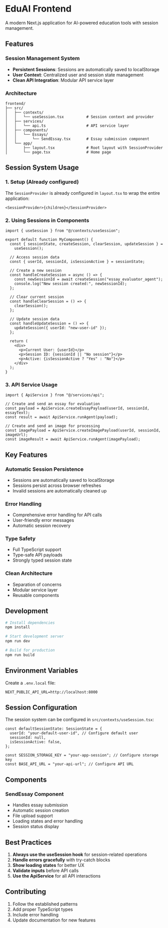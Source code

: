 # EduAI Frontend

A modern Next.js application for AI-powered education tools with session management.

## Features

### Session Management System

- **Persistent Sessions**: Sessions are automatically saved to localStorage
- **User Context**: Centralized user and session state management
- **Clean API Integration**: Modular API service layer

### Architecture

```
frontend/
├── src/
│   ├── contexts/
│   │   └── useSession.tsx          # Session context and provider
│   ├── services/
│   │   └── api.ts                  # API service layer
│   ├── components/
│   │   └── Essays/
│   │       └── SendEssay.tsx       # Essay submission component
│   └── app/
│       ├── layout.tsx              # Root layout with SessionProvider
│       └── page.tsx                # Home page
```

## Session System Usage

### 1. Setup (Already configured)

The `SessionProvider` is already configured in `layout.tsx` to wrap the entire application:

```tsx
<SessionProvider>{children}</SessionProvider>
```

### 2. Using Sessions in Components

```tsx
import { useSession } from "@/contexts/useSession";

export default function MyComponent() {
  const { sessionState, createSession, clearSession, updateSession } =
    useSession();

  // Access session data
  const { userId, sessionId, isSessionActive } = sessionState;

  // Create a new session
  const handleCreateSession = async () => {
    const newSessionId = await createSession("essay_evaluator_agent");
    console.log("New session created:", newSessionId);
  };

  // Clear current session
  const handleClearSession = () => {
    clearSession();
  };

  // Update session data
  const handleUpdateSession = () => {
    updateSession({ userId: "new-user-id" });
  };

  return (
    <div>
      <p>Current User: {userId}</p>
      <p>Session ID: {sessionId || "No session"}</p>
      <p>Active: {isSessionActive ? "Yes" : "No"}</p>
    </div>
  );
}
```

### 3. API Service Usage

```tsx
import { ApiService } from "@/services/api";

// Create and send an essay for evaluation
const payload = ApiService.createEssayPayload(userId, sessionId, essayText);
const result = await ApiService.runAgent(payload);

// Create and send an image for processing
const imagePayload = ApiService.createImagePayload(userId, sessionId, imageUrl);
const imageResult = await ApiService.runAgent(imagePayload);
```

## Key Features

### Automatic Session Persistence

- Sessions are automatically saved to localStorage
- Sessions persist across browser refreshes
- Invalid sessions are automatically cleaned up

### Error Handling

- Comprehensive error handling for API calls
- User-friendly error messages
- Automatic session recovery

### Type Safety

- Full TypeScript support
- Type-safe API payloads
- Strongly typed session state

### Clean Architecture

- Separation of concerns
- Modular service layer
- Reusable components

## Development

```bash
# Install dependencies
npm install

# Start development server
npm run dev

# Build for production
npm run build
```

## Environment Variables

Create a `.env.local` file:

```env
NEXT_PUBLIC_API_URL=http://localhost:8000
```

## Session Configuration

The session system can be configured in `src/contexts/useSession.tsx`:

```tsx
const defaultSessionState: SessionState = {
  userId: "your-default-user-id", // Configure default user
  sessionId: null,
  isSessionActive: false,
};

const SESSION_STORAGE_KEY = "your-app-session"; // Configure storage key
const BASE_API_URL = "your-api-url"; // Configure API URL
```

## Components

### SendEssay Component

- Handles essay submission
- Automatic session creation
- File upload support
- Loading states and error handling
- Session status display

## Best Practices

1. **Always use the useSession hook** for session-related operations
2. **Handle errors gracefully** with try-catch blocks
3. **Show loading states** for better UX
4. **Validate inputs** before API calls
5. **Use the ApiService** for all API interactions

## Contributing

1. Follow the established patterns
2. Add proper TypeScript types
3. Include error handling
4. Update documentation for new features
